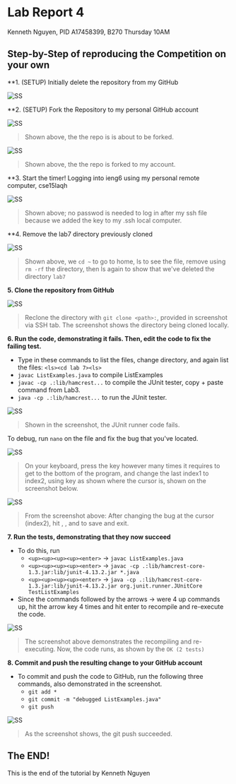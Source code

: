 # Lab Report 4
Kenneth Nguyen, PID A17458399, B270 Thursday 10AM

## Step-by-Step of reproducing the Competition on your own

**1. (SETUP) Initially delete the repository from my GitHub

![SS](1.jpg)

**2. (SETUP) Fork the Repository to my personal GitHub account

![SS](2.jpg)
> Shown above, the the repo is is about to be forked.

![SS](3.jpg)
> Shown above, the the repo is forked to my account.

**3. Start the timer! Logging into ieng6 using my personal remote computer, cse15laqh

![SS](4.jpg)
> Shown above; no passwod is needed to log in after my ssh file because we added the key to my .ssh local computer.

**4. Remove the lab7 directory previously cloned

![SS](5.jpg)
> Shown above, we `cd ~` to go to home, ls to see the file, remove using `rm -rf` the directory, then ls again to show that we've deleted the directory `lab7`

**5. Clone the repository from GitHub**

![SS](6.jpg)
> Reclone the directory with `git clone <path>:`, <path> provided in screenshot via SSH tab. The screenshot shows the directory being cloned locally.

**6. Run the code, demonstrating it fails. Then, edit the code to fix the failing test.**

- Type in these commands to list the files, change directory, and again list the files:
`<ls><cd lab 7><ls>`
- `javac ListExamples.java` to compile ListExamples
- `javac -cp .:lib/hamcrest...` to compile the JUnit tester, copy + paste command from Lab3.
- `java -cp .:lib/hamcrest...` to run the JUnit tester.

![SS](7.jpg)
> Shown in the screenshot, the JUnit runner code fails.

To debug, run `nano` on the file and fix the bug that you've located.

![SS](8.jpg)

> On your keyboard, press the <down-arrow> key however many times it requires to get to the bottom of the program, and change the last index1 to index2, using <right-arrow> key as shown where the cursor is, shown on the screenshot below.

![SS](9.jpg)

> From the screenshot above: After changing the bug at the cursor (index2), hit <CTRL-O>, <ENTER>, and <CTRL-X> to save and exit.

**7. Run the tests, demonstrating that they now succeed**
- To do this, run
  - `<up><up><up><up><enter>` → `javac ListExamples.java`
  - `<up><up><up><up><enter>` → `javac -cp .:lib/hamcrest-core-1.3.jar:lib/junit-4.13.2.jar *.java`
  - `<up><up><up><up><enter>` → `java -cp .:lib/hamcrest-core-1.3.jar:lib/junit-4.13.2.jar org.junit.runner.JUnitCore TestListExamples`
- Since the commands followed by the arrows → were 4 up commands up, hit the <up> arrow key 4 times and hit enter to recompile and re-execute the code.

  
![SS](10.jpg)

> The screenshot above demonstrates the recompiling and re-executing. Now, the code runs, as shown by the `OK (2 tests)`

**8. Commit and push the resulting change to your GitHub account**
- To commit and push the code to GitHub, run the following three commands, also demonstrated in the screenshot.
  - `git add *`
  - `git commit -m "debugged ListExamples.java"`
  - `git push`
  
![SS](11.jpg)
> As the screenshot shows, the git push succeeded.

## The END!
This is the end of the tutorial by Kenneth Nguyen

